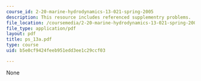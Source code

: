 ```yaml
---
course_id: 2-20-marine-hydrodynamics-13-021-spring-2005
description: This resource includes referenced supplementry problems.
file_location: /coursemedia/2-20-marine-hydrodynamics-13-021-spring-2005/b5e0cf9424feeb951edd3ee1c29ccf03_ps_13a.pdf
file_type: application/pdf
layout: pdf
title: ps_13a.pdf
type: course
uid: b5e0cf9424feeb951edd3ee1c29ccf03

---
```

None